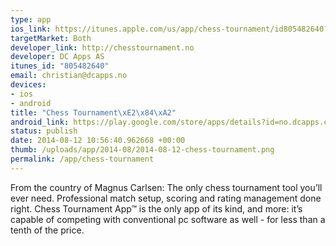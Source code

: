 ```yaml
--- 
type: app
ios_link: https://itunes.apple.com/us/app/chess-tournament/id805482640?mt=8
targetMarket: Both
developer_link: http://chesstournament.no
developer: DC Apps AS
itunes_id: "805482640"
email: christian@dcapps.no
devices: 
- ios
- android
title: "Chess Tournament\xE2\x84\xA2"
android_link: https://play.google.com/store/apps/details?id=no.dcapps.chesstournament
status: publish
date: 2014-08-12 10:56:40.962668 +00:00
thumb: /uploads/app/2014-08/2014-08-12-chess-tournament.png
permalink: /app/chess-tournament
---
```


From the country of Magnus Carlsen: The only chess tournament tool you’ll ever need. Professional match setup, scoring and rating management done right. Chess Tournament App™ is the only app of its kind, and more: it’s capable of competing with conventional pc software as well - for less than a tenth of the price.
